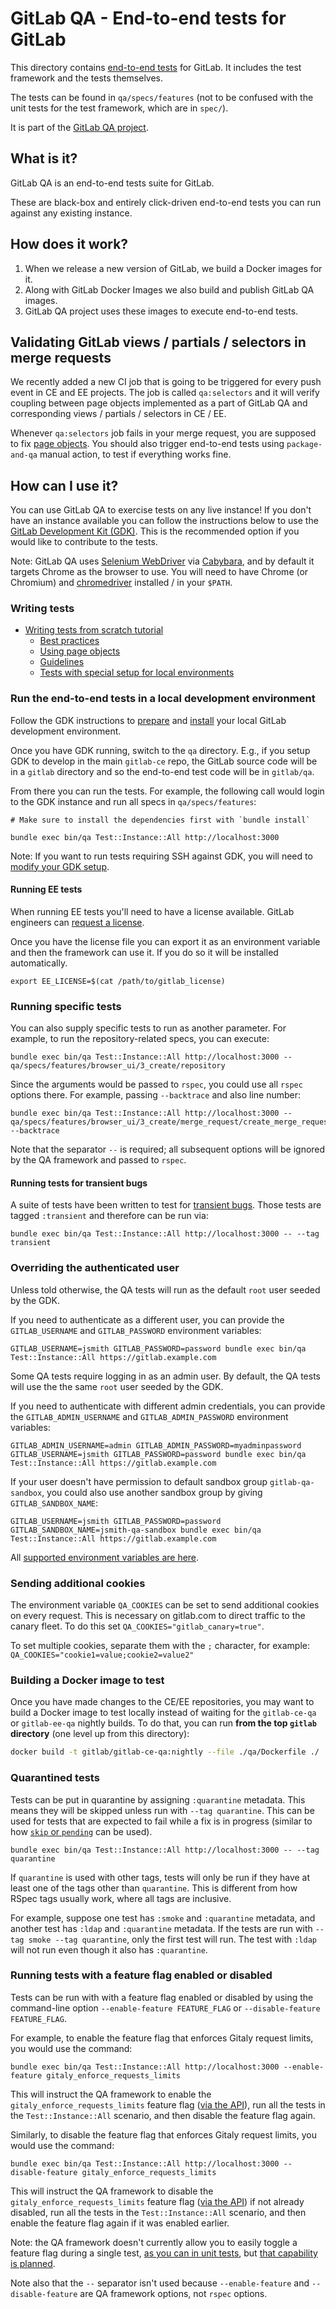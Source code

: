 # GitLab QA - End-to-end tests for GitLab

This directory contains [end-to-end tests](../../../doc/development/testing_guide/end_to_end/index.md)
for GitLab. It includes the test framework and the tests themselves.

The tests can be found in `qa/specs/features` (not to be confused with the unit
tests for the test framework, which are in `spec/`).

It is part of the [GitLab QA project](https://gitlab.com/gitlab-org/gitlab-qa).

## What is it?

GitLab QA is an end-to-end tests suite for GitLab.

These are black-box and entirely click-driven end-to-end tests you can run
against any existing instance.

## How does it work?

1. When we release a new version of GitLab, we build a Docker images for it.
1. Along with GitLab Docker Images we also build and publish GitLab QA images.
1. GitLab QA project uses these images to execute end-to-end tests.

## Validating GitLab views / partials / selectors in merge requests

We recently added a new CI job that is going to be triggered for every push
event in CE and EE projects. The job is called `qa:selectors` and it will
verify coupling between page objects implemented as a part of GitLab QA
and corresponding views / partials / selectors in CE / EE.

Whenever `qa:selectors` job fails in your merge request, you are supposed to
fix [page objects](../doc/development/testing_guide/end_to_end/page_objects.md). You should also trigger end-to-end tests
using `package-and-qa` manual action, to test if everything works fine.

## How can I use it?

You can use GitLab QA to exercise tests on any live instance! If you don't
have an instance available you can follow the instructions below to use
the [GitLab Development Kit (GDK)](https://gitlab.com/gitlab-org/gitlab-development-kit).
This is the recommended option if you would like to contribute to the tests.

Note: GitLab QA uses [Selenium WebDriver](https://www.seleniumhq.org/) via
[Cabybara](http://teamcapybara.github.io/capybara/), and by default it targets Chrome as
the browser to use. You will need to have Chrome (or Chromium) and
[chromedriver](https://chromedriver.chromium.org/) installed / in your `$PATH`.

### Writing tests

- [Writing tests from scratch tutorial](../doc/development/testing_guide/end_to_end/beginners_guide.md)
    - [Best practices](../doc/development/testing_guide/best_practices.md)
    - [Using page objects](../doc/development/testing_guide/end_to_end/page_objects.md)
    - [Guidelines](../doc/development/testing_guide/index.md)
    - [Tests with special setup for local environments](../doc/development/testing_guide/end_to_end/running_tests_that_require_special_setup.md)

### Run the end-to-end tests in a local development environment

Follow the GDK instructions to [prepare](https://gitlab.com/gitlab-org/gitlab-development-kit/blob/master/doc/prepare.md)
and [install](https://gitlab.com/gitlab-org/gitlab-development-kit/blob/master/doc/set-up-gdk.md)
your local GitLab development environment.

Once you have GDK running, switch to the `qa` directory. E.g., if you setup
GDK to develop in the main `gitlab-ce` repo, the GitLab source code will be
in a `gitlab` directory and so the end-to-end test code will be in `gitlab/qa`.

From there you can run the tests. For example, the
following call would login to the GDK instance and run all specs in
`qa/specs/features`:

```
# Make sure to install the dependencies first with `bundle install`

bundle exec bin/qa Test::Instance::All http://localhost:3000
```

Note: If you want to run tests requiring SSH against GDK, you
will need to [modify your GDK setup](https://gitlab.com/gitlab-org/gitlab-qa/blob/master/docs/run_qa_against_gdk.md).

#### Running EE tests

When running EE tests you'll need to have a license available. GitLab engineers can [request a license](https://about.gitlab.com/handbook/developer-onboarding/#working-on-gitlab-ee).

Once you have the license file you can export it as an environment variable and then the framework can use it. If you do so it will be installed automatically.

```
export EE_LICENSE=$(cat /path/to/gitlab_license)
```

### Running specific tests

You can also supply specific tests to run as another parameter. For example, to
run the repository-related specs, you can execute:

```
bundle exec bin/qa Test::Instance::All http://localhost:3000 -- qa/specs/features/browser_ui/3_create/repository
```

Since the arguments would be passed to `rspec`, you could use all `rspec`
options there. For example, passing `--backtrace` and also line number:

```
bundle exec bin/qa Test::Instance::All http://localhost:3000 -- qa/specs/features/browser_ui/3_create/merge_request/create_merge_request_spec.rb:6 --backtrace
```

Note that the separator `--` is required; all subsequent options will be
ignored by the QA framework and passed to `rspec`.

#### Running tests for transient bugs

A suite of tests have been written to test for [transient bugs](https://about.gitlab.com/handbook/engineering/quality/issue-triage/#transient-bugs).
Those tests are tagged `:transient` and therefore can be run via:

```shell
bundle exec bin/qa Test::Instance::All http://localhost:3000 -- --tag transient
```

### Overriding the authenticated user

Unless told otherwise, the QA tests will run as the default `root` user seeded
by the GDK.

If you need to authenticate as a different user, you can provide the
`GITLAB_USERNAME` and `GITLAB_PASSWORD` environment variables:

```
GITLAB_USERNAME=jsmith GITLAB_PASSWORD=password bundle exec bin/qa Test::Instance::All https://gitlab.example.com
```

Some QA tests require logging in as an admin user. By default, the QA
tests will use the the same `root` user seeded by the GDK.

If you need to authenticate with different admin credentials, you can
provide the `GITLAB_ADMIN_USERNAME` and `GITLAB_ADMIN_PASSWORD`
environment variables:

```
GITLAB_ADMIN_USERNAME=admin GITLAB_ADMIN_PASSWORD=myadminpassword GITLAB_USERNAME=jsmith GITLAB_PASSWORD=password bundle exec bin/qa Test::Instance::All https://gitlab.example.com
```

If your user doesn't have permission to default sandbox group
`gitlab-qa-sandbox`, you could also use another sandbox group by giving
`GITLAB_SANDBOX_NAME`:

```
GITLAB_USERNAME=jsmith GITLAB_PASSWORD=password GITLAB_SANDBOX_NAME=jsmith-qa-sandbox bundle exec bin/qa Test::Instance::All https://gitlab.example.com
```

All [supported environment variables are here](https://gitlab.com/gitlab-org/gitlab-qa/blob/master/docs/what_tests_can_be_run.md#supported-environment-variables).

### Sending additional cookies

The environment variable `QA_COOKIES` can be set to send additional cookies
on every request. This is necessary on gitlab.com to direct traffic to the
canary fleet. To do this set `QA_COOKIES="gitlab_canary=true"`.

To set multiple cookies, separate them with the `;` character, for example: `QA_COOKIES="cookie1=value;cookie2=value2"`


### Building a Docker image to test

Once you have made changes to the CE/EE repositories, you may want to build a
Docker image to test locally instead of waiting for the `gitlab-ce-qa` or
`gitlab-ee-qa` nightly builds. To do that, you can run **from the top `gitlab`
directory** (one level up from this directory):

```sh
docker build -t gitlab/gitlab-ce-qa:nightly --file ./qa/Dockerfile ./
```

### Quarantined tests

Tests can be put in quarantine by assigning `:quarantine` metadata. This means
they will be skipped unless run with `--tag quarantine`. This can be used for
tests that are expected to fail while a fix is in progress (similar to how
[`skip` or `pending`](https://relishapp.com/rspec/rspec-core/v/3-8/docs/pending-and-skipped-examples)
 can be used).

```
bundle exec bin/qa Test::Instance::All http://localhost:3000 -- --tag quarantine
```

If `quarantine` is used with other tags, tests will only be run if they have at
least one of the tags other than `quarantine`. This is different from how RSpec
tags usually work, where all tags are inclusive.

For example, suppose one test has `:smoke` and `:quarantine` metadata, and
another test has `:ldap` and `:quarantine` metadata. If the tests are run with
`--tag smoke --tag quarantine`, only the first test will run. The test with
`:ldap` will not run even though it also has `:quarantine`.

### Running tests with a feature flag enabled or disabled

Tests can be run with with a feature flag enabled or disabled by using the command-line
option `--enable-feature FEATURE_FLAG` or `--disable-feature FEATURE_FLAG`.

For example, to enable the feature flag that enforces Gitaly request limits,
you would use the command:

```
bundle exec bin/qa Test::Instance::All http://localhost:3000 --enable-feature gitaly_enforce_requests_limits
```

This will instruct the QA framework to enable the `gitaly_enforce_requests_limits`
feature flag ([via the API](https://docs.gitlab.com/ee/api/features.html)), run
all the tests in the `Test::Instance::All` scenario, and then disable the
feature flag again.

Similarly, to disable the feature flag that enforces Gitaly request limits,
you would use the command:

```
bundle exec bin/qa Test::Instance::All http://localhost:3000 --disable-feature gitaly_enforce_requests_limits
```
This will instruct the QA framework to disable the `gitaly_enforce_requests_limits`
feature flag ([via the API](https://docs.gitlab.com/ee/api/features.html)) if not already disabled,
run all the tests in the `Test::Instance::All` scenario, and then enable the
feature flag again if it was enabled earlier.

Note: the QA framework doesn't currently allow you to easily toggle a feature
flag during a single test, [as you can in unit tests](https://docs.gitlab.com/ee/development/feature_flags.html#specs),
but [that capability is planned](https://gitlab.com/gitlab-org/quality/team-tasks/issues/77).

Note also that the `--` separator isn't used because `--enable-feature` and `--disable-feature`
are QA framework options, not `rspec` options.
